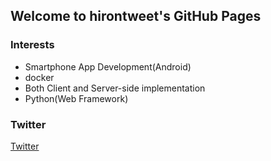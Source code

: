 ## Welcome to hirontweet's GitHub Pages

### Interests
- Smartphone App Development(Android)
- docker
- Both Client and Server-side implementation
- Python(Web Framework)

### Twitter
[Twitter](https://twitter.com/hirontweet)

